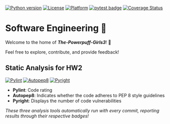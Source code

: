 [![Python version](https://img.shields.io/badge/python-3.13-blue)](https://www.python.org/downloads/release/python-313/)
[![License](https://img.shields.io/badge/license-MIT-blue)](https://opensource.org/licenses/MIT)
[![Platform](https://img.shields.io/badge/platform-Linux-blue)](https://en.wikipedia.org/wiki/Linux)
[![pytest badge](https://img.shields.io/badge/tests-failed-red)](https://github.com/The-Powerpuff-Girls3/se_hw_1/actions/runs/10951915387)
[![Coverage Status](https://coveralls.io/repos/github/The-Powerpuff-Girls3/se_hw_1/badge.svg?branch=main)](https://coveralls.io/github/The-Powerpuff-Girls3/se_hw_1?branch=main)


# Software Engineering 🚀

Welcome to the home of **_The-Powerpuff-Girls3_**! 🎉

Feel free to explore, contribute, and provide feedback!

## Static Analysis for HW2
[![Pylint](https://img.shields.io/badge/pylint-10.00%2F10-brightgreen)](https://github.com/The-Powerpuff-Girls3/se_hw_1/actions/runs/10951374235) 
[![Autopep8](https://img.shields.io/badge/autopep8-perfect-brightgreen)](https://github.com/The-Powerpuff-Girls3/se_hw_1/actions/runs/10951374235)
[![Pyright](https://img.shields.io/badge/pyright-0%20vulnerabilities-brightgreen)](https://github.com/The-Powerpuff-Girls3/se_hw_1/actions/runs/10951374235)

- **Pylint**: Code rating
- **Autopep8**: Indicates whether the code adheres to PEP 8 style guidelines
- **Pyright**: Displays the number of code vulnerabilities

*These three analysis tools automatically run with every commit, reporting results through their respective badges!*
